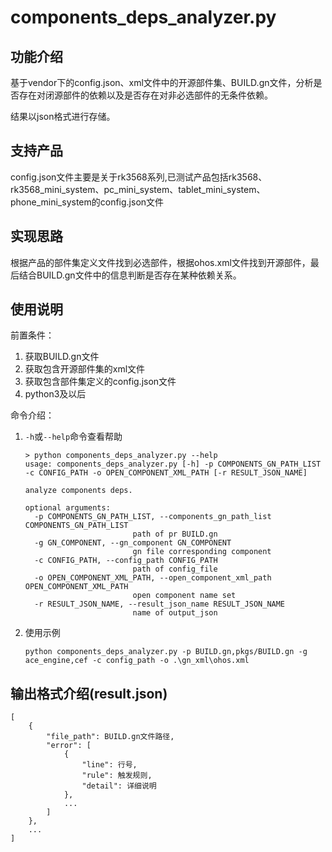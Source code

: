 # components_deps_analyzer.py

## 功能介绍

基于vendor下的config.json、xml文件中的开源部件集、BUILD.gn文件，分析是否存在对闭源部件的依赖以及是否存在对非必选部件的无条件依赖。

结果以json格式进行存储。

## 支持产品

config.json文件主要是关于rk3568系列,已测试产品包括rk3568、rk3568_mini_system、pc_mini_system、tablet_mini_system、phone_mini_system的config.json文件

## 实现思路

根据产品的部件集定义文件找到必选部件，根据ohos.xml文件找到开源部件，最后结合BUILD.gn文件中的信息判断是否存在某种依赖关系。

## 使用说明

前置条件：

1. 获取BUILD.gn文件
1. 获取包含开源部件集的xml文件
1. 获取包含部件集定义的config.json文件
1. python3及以后

命令介绍：

1. `-h`或`--help`命令查看帮助
   ```shell
   > python components_deps_analyzer.py --help                                                       
   usage: components_deps_analyzer.py [-h] -p COMPONENTS_GN_PATH_LIST -c CONFIG_PATH -o OPEN_COMPONENT_XML_PATH [-r RESULT_JSON_NAME]
   
   analyze components deps.
   
   optional arguments:
     -p COMPONENTS_GN_PATH_LIST, --components_gn_path_list COMPONENTS_GN_PATH_LIST
                           path of pr BUILD.gn
     -g GN_COMPONENT, --gn_component GN_COMPONENT
                           gn file corresponding component
     -c CONFIG_PATH, --config_path CONFIG_PATH
                           path of config_file
     -o OPEN_COMPONENT_XML_PATH, --open_component_xml_path OPEN_COMPONENT_XML_PATH
                           open component name set
     -r RESULT_JSON_NAME, --result_json_name RESULT_JSON_NAME
                           name of output_json

   ```
1. 使用示例
   ```shell
   python components_deps_analyzer.py -p BUILD.gn,pkgs/BUILD.gn -g ace_engine,cef -c config_path -o .\gn_xml\ohos.xml
   ```

## 输出格式介绍(result.json)

```
[
    {
        "file_path": BUILD.gn文件路径,
        "error": [
            {
                "line": 行号,
                "rule": 触发规则,
                "detail": 详细说明
            },
            ...
        ]
    },
    ...
]
```